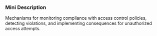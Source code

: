 ### Mini Description

Mechanisms for monitoring compliance with access control policies, detecting violations, and implementing consequences for unauthorized access attempts.
